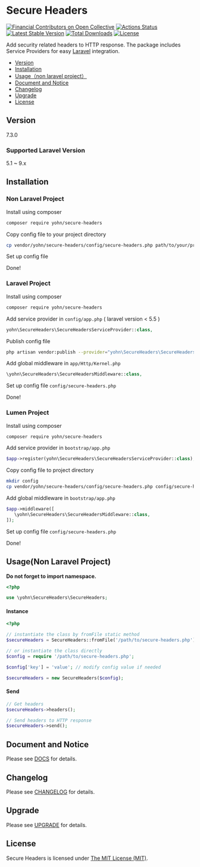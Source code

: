 # Secure Headers

[![Financial Contributors on Open Collective](https://opencollective.com/secure-headers/all/badge.svg?label=financial+contributors)](https://opencollective.com/secure-headers)
[![Actions Status](https://github.com/bepsvpt/secure-headers/workflows/Laravel/badge.svg)](https://github.com/bepsvpt/secure-headers/actions)
[![Latest Stable Version](https://poser.pugx.org/bepsvpt/secure-headers/v/stable)](https://packagist.org/packages/bepsvpt/secure-headers)
[![Total Downloads](https://poser.pugx.org/bepsvpt/secure-headers/downloads)](https://packagist.org/packages/bepsvpt/secure-headers)
[![License](https://poser.pugx.org/bepsvpt/secure-headers/license)](https://packagist.org/packages/bepsvpt/secure-headers)

Add security related headers to HTTP response. The package includes Service Providers for easy [Laravel](https://laravel.com) integration.

- [Version](#version)
- [Installation](#installation)
- [Usage（non laravel project）](#usagenon-laravel-project)
- [Document and Notice](#document-and-notice)
- [Changelog](#changelog)
- [Upgrade](#upgrade)
- [License](#license)

## Version

7.3.0

### Supported Laravel Version

5.1 ~ 9.x

## Installation

### Non Laravel Project

Install using composer

```sh
composer require yohn/secure-headers
```

Copy config file to your project directory

```sh
cp vendor/yohn/secure-headers/config/secure-headers.php path/to/your/project/directory
```

Set up config file

Done!

### Laravel Project

Install using composer

```sh
composer require yohn/secure-headers
```

Add service provider in `config/app.php` ( laravel version < 5.5 )

```php
yohn\SecureHeaders\SecureHeadersServiceProvider::class,
```

Publish config file

```sh
php artisan vendor:publish --provider="yohn\SecureHeaders\SecureHeadersServiceProvider"
```

Add global middleware in `app/Http/Kernel.php`

```php
\yohn\SecureHeaders\SecureHeadersMiddleware::class,
```

Set up config file `config/secure-headers.php`

Done!

### Lumen Project

Install using composer

```sh
composer require yohn/secure-headers
```

Add service provider in `bootstrap/app.php`

```php
$app->register(yohn\SecureHeaders\SecureHeadersServiceProvider::class);
```

Copy config file to project directory

```sh
mkdir config
cp vendor/yohn/secure-headers/config/secure-headers.php config/secure-headers.php
```

Add global middleware in `bootstrap/app.php`

```php
$app->middleware([
   \yohn\SecureHeaders\SecureHeadersMiddleware::class,
]);
```

Set up config file `config/secure-headers.php`

Done!


## Usage(Non Laravel Project)

**Do not forget to import namespace.**

```php
<?php

use \yohn\SecureHeaders\SecureHeaders;
```

#### Instance

```php
<?php

// instantiate the class by fromFile static method
$secureHeaders = SecureHeaders::fromFile('/path/to/secure-headers.php');

// or instantiate the class directly
$config = require '/path/to/secure-headers.php';

$config['key'] = 'value'; // modify config value if needed

$secureHeaders = new SecureHeaders($config);
```

#### Send
```php
// Get headers
$secureHeaders->headers();

// Send headers to HTTP response
$secureHeaders->send();
```

## Document and Notice

Please see [DOCS](DOCS.md) for details.

## Changelog

Please see [CHANGELOG](CHANGELOG.md) for details.

## Upgrade

Please see [UPGRADE](UPGRADE.md) for details.

## License

Secure Headers is licensed under [The MIT License (MIT)](LICENSE).

